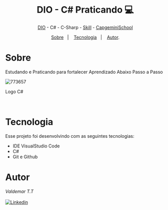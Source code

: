 <h1 align="center"> DIO - C# Praticando 💻 </h1>

<p align="center"> <a href="https://web.dio.me/home" target="_blank">DIO</a> - C# - C-Sharp - <a href="https://www.dio.me/users/vteider" target="_blank">Skill</a> - <a href="http://capgeminischool.brazilsouth.cloudapp.azure.com/" target="_blank">CapgeminiSchool</a> </p>

<p align="center">
<a href="#sobre">Sobre</a>&nbsp;&nbsp;&nbsp|&nbsp;&nbsp;&nbsp;
<a href="#tecnologia">Tecnologia</a>&nbsp;&nbsp;&nbsp|&nbsp;&nbsp;&nbsp;
<a href="#autor">Autor</a>.</p>

# Sobre
Estudando e Praticando para fortalecer Aprendizado Abaixo Passo a Passo

![773657](https://github.com/1985Valdemar/DIO-C-Sharp/assets/114195427/1364016e-1e01-460f-9b43-251615441fd9)
<p> Logo C#</p>

<br>

# Tecnologia

Esse projeto foi desenvolvindo com as seguintes tecnologias:

- IDE VisualStudio Code
- C#
- Git e Github

# Autor

_Valdemar T.T_
<br>
<br>
[![Linkedin](https://img.shields.io/badge/VALDEMAR-0077B5?style=for-the-badge&logo=linkedin&logoColor=white)](https://www.linkedin.com/in/valdemar-teider-5336b394/)
  
